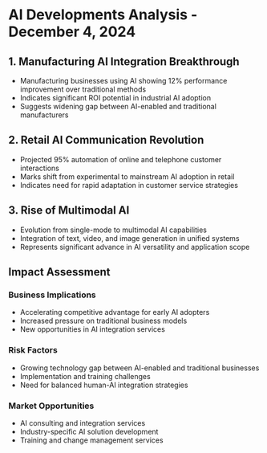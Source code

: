 # AI Developments Analysis - December 4, 2024

## 1. Manufacturing AI Integration Breakthrough
- Manufacturing businesses using AI showing 12% performance improvement over traditional methods
- Indicates significant ROI potential in industrial AI adoption
- Suggests widening gap between AI-enabled and traditional manufacturers

## 2. Retail AI Communication Revolution
- Projected 95% automation of online and telephone customer interactions
- Marks shift from experimental to mainstream AI adoption in retail
- Indicates need for rapid adaptation in customer service strategies

## 3. Rise of Multimodal AI
- Evolution from single-mode to multimodal AI capabilities
- Integration of text, video, and image generation in unified systems
- Represents significant advance in AI versatility and application scope

## Impact Assessment

### Business Implications
- Accelerating competitive advantage for early AI adopters
- Increased pressure on traditional business models
- New opportunities in AI integration services

### Risk Factors
- Growing technology gap between AI-enabled and traditional businesses
- Implementation and training challenges
- Need for balanced human-AI integration strategies

### Market Opportunities
- AI consulting and integration services
- Industry-specific AI solution development
- Training and change management services